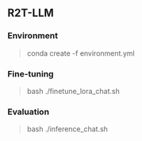 ## R2T-LLM

### Environment

> conda create -f environment.yml

### Fine-tuning

> bash ./finetune_lora_chat.sh

### Evaluation

> bash ./inference_chat.sh